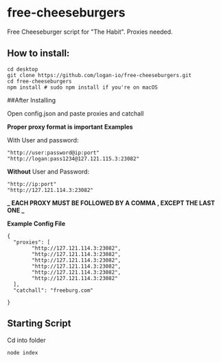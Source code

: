 # free-cheeseburgers

Free Cheeseburger script for "The Habit". Proxies needed.

## How to install:
```
cd desktop
git clone https://github.com/logan-io/free-cheeseburgers.git
cd free-cheeseburgers
npm install # sudo npm install if you're on macOS

```
##After Installing

Open config.json and paste proxies and catchall

**Proper proxy format is important**
**Examples**
  
  With User and password:
  ```
  "http://user:password@ip:port"
  "http://logan:pass1234@127.121.115.3:23082"
  ```
  **Without** User and Password:
  ```
  "http://ip:port"
  "http://127.121.114.3:23082"
  ```
  **_ EACH PROXY MUST BE FOLLOWED BY A COMMA , EXCEPT THE LAST ONE _**
  
  **Example Config File**
  ```
  {
    "proxies": [
          "http://127.121.114.3:23082",
          "http://127.121.114.3:23082",
          "http://127.121.114.3:23082",
          "http://127.121.114.3:23082",
          "http://127.121.114.3:23082",
          "http://127.121.114.3:23082"
    ],
    "catchall": "freeburg.com"

}
```

## Starting Script

Cd into folder
```
node index
```
  
